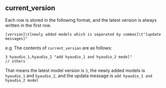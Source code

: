 ## current_version

Each row is stored in the following format, and the latest version is always written in the first row.

```
[version]\t[newly added models which is separated by commas]\t"[update messages]"
```

e.g. The contents of `current_version` are as follows:

```
3 hyaudio_1,hyaudio_2 "add hyaudio_1 and hyaudio_2 model"
// others
```

That means the latest model version is `3`, the newly added models is `hyaudio_1` and `hyaudio_2`,
and the updata message is `add hyaudio_1 and hyaudio_2 model`